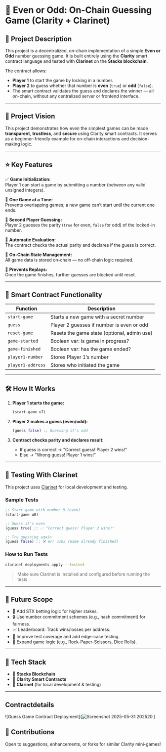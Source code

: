 # 🎲 Even or Odd: On-Chain Guessing Game (Clarity + Clarinet)

## 📜 Project Description  
This project is a decentralized, on-chain implementation of a simple **Even or Odd** number guessing game. It is built entirely using the **Clarity** smart contract language and tested with **Clarinet** on the **Stacks blockchain**.

The contract allows:
- **Player 1** to start the game by locking in a number.
- **Player 2** to guess whether that number is **even** (`true`) or **odd** (`false`).
- The smart contract validates the guess and declares the winner — all on-chain, without any centralized server or frontend interface.

---

## 🔭 Project Vision  

This project demonstrates how even the simplest games can be made **transparent**, **trustless**, and **secure** using Clarity smart contracts. It serves as a beginner-friendly example for on-chain interactions and decision-making logic.

---

## ⭐ Key Features

✅ **Game Initialization:**  
Player 1 can start a game by submitting a number (between any valid unsigned integers).  

🎯 **One Game at a Time:**  
Prevents overlapping games; a new game can’t start until the current one ends.  

👥 **Second Player Guessing:**  
Player 2 guesses the parity (`true` for even, `false` for odd) of the locked-in number.  

🧠 **Automatic Evaluation:**  
The contract checks the actual parity and declares if the guess is correct.  

🔐 **On-Chain State Management:**  
All game data is stored on-chain — no off-chain logic required.  

🚫 **Prevents Replays:**  
Once the game finishes, further guesses are blocked until reset.

---

## 📂 Smart Contract Functionality

| Function          | Description                                  |
|-------------------|----------------------------------------------|
| `start-game`      | Starts a new game with a secret number       |
| `guess`           | Player 2 guesses if number is even or odd    |
| `reset-game`      | Resets the game state (optional, admin use)  |
| `game-started`    | Boolean var: is game in progress?            |
| `game-finished`   | Boolean var: has the game ended?             |
| `player1-number`  | Stores Player 1’s number                     |
| `player1-address` | Stores who initiated the game                |

---

## 🛠 How It Works

1. **Player 1 starts the game:**
   ```clojure
   (start-game u7)
   ```

2. **Player 2 makes a guess (even/odd):**
   ```clojure
   (guess false) ;; Guessing it's odd
   ```

3. **Contract checks parity and declares result:**
   - If guess is correct → "Correct guess! Player 2 wins!"
   - Else → "Wrong guess! Player 1 wins!"

---

## 🧪 Testing With Clarinet

This project uses [Clarinet](https://github.com/hirosystems/clarinet) for local development and testing.

### Sample Tests

```clojure
;; Start game with number 8 (even)
(start-game u8)

;; Guess it's even
(guess true) ;; ✅ "Correct guess! Player 2 wins!"

;; Try guessing again
(guess false) ;; ❌ err u103 (Game already finished)
```

### How to Run Tests

```bash
clarinet deployments apply --testnet
```

> Make sure Clarinet is installed and configured before running the tests.

---

## 🚀 Future Scope

- 🧱 Add STX betting logic for higher stakes.
- 🔒 Use number commitment schemes (e.g., hash commitment) for fairness.
- 📈 Leaderboard: Track wins/losses per address.
- 🧪 Improve test coverage and add edge-case testing.
- 🧩 Expand game logic (e.g., Rock-Paper-Scissors, Dice Rolls).

---

## 📎 Tech Stack

- 💎 **Stacks Blockchain**
- 📘 **Clarity Smart Contracts**
- 🧪 **Clarinet** (for local development & testing)

---
## Contractdetails
![Guess Game Contract Deployment](![Screenshot 2025-05-31 202520](https://github.com/user-attachments/assets/4b848ec8-c891-496c-894b-323b80975dd7)
)
## 🙌 Contributions

Open to suggestions, enhancements, or forks for similar Clarity mini-games!

